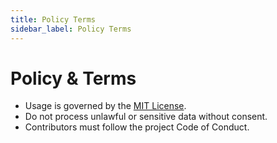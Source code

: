 ```yaml
---
title: Policy Terms
sidebar_label: Policy Terms
---
```


# Policy & Terms

- Usage is governed by the [MIT License](../../../LICENSE).
- Do not process unlawful or sensitive data without consent.
- Contributors must follow the project Code of Conduct.
